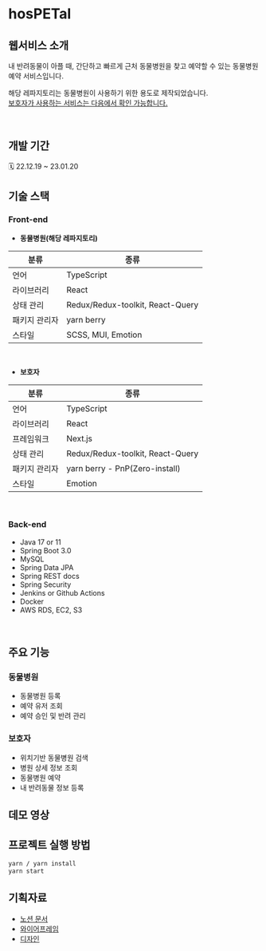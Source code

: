 # hosPETal

## 웹서비스 소개

내 반려동물이 아플 때, 간단하고 빠르게 근처 동물병원을 찾고 예약할 수 있는 동물병원 예약 서비스입니다. <br/>

해당 레파지토리는 동물병원이 사용하기 위한 용도로 제작되었습니다. <br/>
[보호자가 사용하는 서비스는 다음에서 확인 가능합니다.](https://github.com/0000FF-Team/hosPETal-user-frontend)

<br/>

## 개발 기간

🗓️ 22.12.19 ~ 23.01.20

## 기술 스택

### **Front-end**

- **동물병원(해당 레파지토리)**

| 분류 | 종류 |
| --- | --- |
| 언어 | TypeScript |
| 라이브러리 | React |
| 상태 관리 | Redux/Redux-toolkit, React-Query |
| 패키지 관리자 | yarn berry |
| 스타일 | SCSS, MUI, Emotion |

<br/>

- **보호자**

| 분류 | 종류 |
| --- | --- |
| 언어 | TypeScript |
| 라이브러리 | React |
| 프레임워크 | Next.js |
| 상태 관리 | Redux/Redux-toolkit, React-Query |
| 패키지 관리자 | yarn berry - PnP(Zero-install) |
| 스타일 | Emotion |

<br/>


### **Back-end**

- Java 17 or 11
- Spring Boot 3.0
- MySQL
- Spring Data JPA
- Spring REST docs
- Spring Security
- Jenkins or Github Actions
- Docker
- AWS RDS, EC2, S3


<br/>

## 주요 기능

### 동물병원

- 동물병원 등록
- 예약 유저 조회
- 예약 승인 및 반려 관리

### 보호자

- 위치기반 동물병원 검색
- 병원 상세 정보 조회
- 동물병원 예약
- 내 반려동물 정보 등록

## 데모 영상

## 프로젝트 실행 방법

```bash
yarn / yarn install
yarn start
```


## 기획자료
- [노션 문서](https://yiwoojung-personal.notion.site/hosPETal-3c86c423b9474d47bc7b4c82f2d780c9)
- [와이어프레임](https://www.figma.com/file/uAZLZ5hG28BCVaVtiloocN/hosPETal?node-id=0%3A1&t=WwVvC6cq69Pi0QLw-0)
- [디자인](https://www.figma.com/file/uAZLZ5hG28BCVaVtiloocN/hosPETal?node-id=292%3A839&t=WwVvC6cq69Pi0QLw-0)
